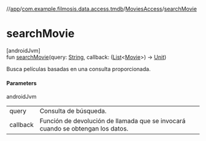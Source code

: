 //[app](../../../index.md)/[com.example.filmosis.data.access.tmdb](../index.md)/[MoviesAccess](index.md)/[searchMovie](search-movie.md)

# searchMovie

[androidJvm]\
fun [searchMovie](search-movie.md)(query: [String](https://kotlinlang.org/api/latest/jvm/stdlib/kotlin/-string/index.html), callback: ([List](https://kotlinlang.org/api/latest/jvm/stdlib/kotlin.collections/-list/index.html)&lt;[Movie](../../com.example.filmosis.data.model.tmdb/-movie/index.md)&gt;) -&gt; [Unit](https://kotlinlang.org/api/latest/jvm/stdlib/kotlin/-unit/index.html))

Busca películas basadas en una consulta proporcionada.

#### Parameters

androidJvm

| | |
|---|---|
| query | Consulta de búsqueda. |
| callback | Función de devolución de llamada que se invocará cuando se obtengan los datos. |
